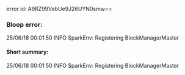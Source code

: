error id: A9RZ99VebUe9J26UYN0smw==
### Bloop error:

25/06/18 00:01:50 INFO SparkEnv: Registering BlockManagerMaster
#### Short summary: 

25/06/18 00:01:50 INFO SparkEnv: Registering BlockManagerMaster